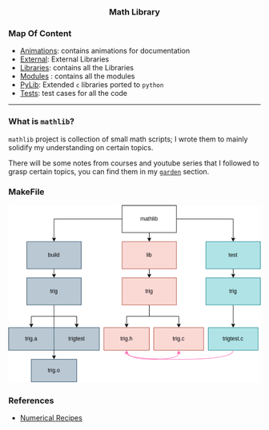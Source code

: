 <h3 align="center">Math Library</h3>

### Map Of Content

- [Animations](animations): contains animations for documentation
- [External](external): External Libraries
- [Libraries](lib): contains all the Libraries
- [Modules](modules) : contains all the modules
- [PyLib](pylib): Extended `c` libraries ported to `python`
- [Tests](tests): test cases for all the code 

---

### What is `mathlib`? 

`mathlib` project is collection of small math scripts; I wrote them to mainly solidify my understanding on certain topics.

There will be some notes from courses and youtube series that I followed to 
grasp certain topics, you can find them in my [`garden`](https://kannna.xyz/knowledge) section.

### MakeFile

<p style="text-align: center" align="center">
  <img src=".images/makefile.png" alt="makefile image">
</p>

### References

- [Numerical Recipes](http://numerical.recipes/book/book.html)
